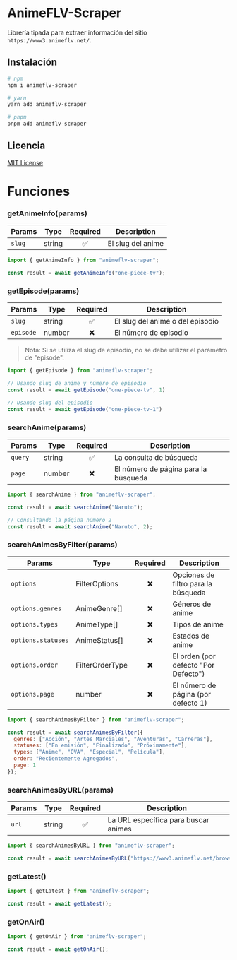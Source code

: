 # AnimeFLV-Scraper

Librería tipada para extraer información del sitio `https://www3.animeflv.net/`.

## Instalación
```sh
# npm
npm i animeflv-scraper

# yarn
yarn add animeflv-scraper

# pnpm
pnpm add animeflv-scraper
```

## Licencia
[MIT License](https://github.com/ahmedrangel/animeflv-api/blob/main/LICENSE)

# Funciones
### getAnimeInfo(params)
|Params|Type|Required|Description|
|-|-|:-:|-|
|`slug`|string|✅|El slug del anime|

```js
import { getAnimeInfo } from "animeflv-scraper";

const result = await getAnimeInfo("one-piece-tv");
```

### getEpisode(params)
|Params|Type|Required|Description|
|-|-|:-:|-|
|`slug`|string|✅|El slug del anime o del episodio|
|`episode`|number|❌|El número de episodio|
> Nota: Si se utiliza el slug de episodio, no se debe utilizar el parámetro de "episode".

```js
import { getEpisode } from "animeflv-scraper";

// Usando slug de anime y número de episodio
const result = await getEpisode("one-piece-tv", 1)
```
```js
// Usando slug del episodio
const result = await getEpisode("one-piece-tv-1")
```

### searchAnime(params)
|Params|Type|Required|Description|
|-|-|:-:|-|
|`query`|string|✅|La consulta de búsqueda|
|`page`|number|❌|El número de página para la búsqueda

```js
import { searchAnime } from "animeflv-scraper";

const result = await searchAnime("Naruto");
```
```js
// Consultando la página número 2
const result = await searchAnime("Naruto", 2);
```

### searchAnimesByFilter(params)
|Params|Type|Required|Description|
|-|-|:-:|-|
|`options`|FilterOptions|❌|Opciones de filtro para la búsqueda|
|`options.genres`|AnimeGenre[]|❌|Géneros de anime|
|`options.types`|AnimeType[]|❌|Tipos de anime|
|`options.statuses`|AnimeStatus[]|❌|Estados de anime|
|`options.order`|FilterOrderType|❌|El orden (por defecto "Por Defecto")|
|`options.page`|number|❌|El número de página (por defecto 1)|

```js
import { searchAnimesByFilter } from "animeflv-scraper";

const result = await searchAnimesByFilter({
  genres: ["Acción", "Artes Marciales", "Aventuras", "Carreras"],
  statuses: ["En emisión", "Finalizado", "Próximamente"],
  types: ["Anime", "OVA", "Especial", "Película"],
  order: "Recientemente Agregados",
  page: 1
});
```

### searchAnimesByURL(params)
|Params|Type|Required|Description|
|-|-|:-:|-|
|`url`|string|✅|La URL específica para buscar animes|

```js
import { searchAnimesByURL } from "animeflv-scraper";

const result = await searchAnimesByURL("https://www3.animeflv.net/browse?q=one+piece");
```

### getLatest()
```js
import { getLatest } from "animeflv-scraper";

const result = await getLatest();
```

### getOnAir()
```js
import { getOnAir } from "animeflv-scraper";

const result = await getOnAir();
```